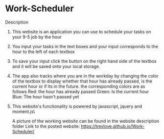 # Work-Scheduler

Description

1. This website is an application you can use to schedule your tasks on your 9-5 job by the hour
2. You input your tasks in the text boxes and your input corresponds to the hour to the left of each textbox
3. To save your input click the button on the right hand side of the textbox and it will be saved onto your local storage.
4. The app also tracks where you are in the workday by changing the color of the textbox to display whether that hour has
   already passed, is the current hour or if its in the future. 
   the corresponding colors are as follows
   Red: the hour has already passed
   Green: Is the current hour
   Blue: The hour hasn't passed yet

5. This website's functionality is powered by javascript, jquery and moment.js\


    A picture of the working website can be found in the website description folder
    Link to the posted website: https://treylove.github.io/Work-Scheduler/